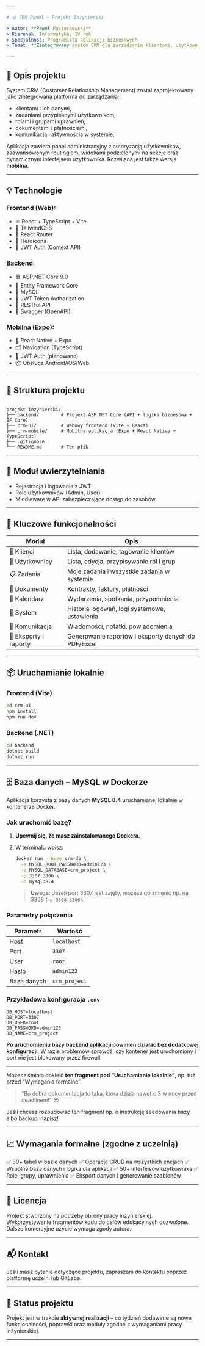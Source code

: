 ```yaml
---

# 📊 CRM Panel – Projekt Inżynierski

> Autor: **Paweł Paciorkowski**  
> Kierunek: Informatyka, IV rok  
> Specjalność: Programista aplikacji biznesowych  
> Temat: **Zintegrowany system CRM dla zarządzania klientami, użytkownikami i zadaniami**

---
```


## 🧩 Opis projektu

System CRM (Customer Relationship Management) został zaprojektowany jako zintegrowana platforma do zarządzania:
- klientami i ich danymi,
- zadaniami przypisanymi użytkownikom,
- rolami i grupami uprawnień,
- dokumentami i płatnościami,
- komunikacją i aktywnością w systemie.

Aplikacja zawiera panel administracyjny z autoryzacją użytkowników, zaawansowanym routingiem, widokami podzielonymi na sekcje oraz dynamicznym interfejsem użytkownika. Rozwijana jest także wersja **mobilna**.

---

## 💡 Technologie

### Frontend (Web):
- ⚛️ React + TypeScript + Vite
- 💨 TailwindCSS
- 🧭 React Router
- 💬 Heroicons
- 🔐 JWT Auth (Context API)

### Backend:
- 🟦 ASP.NET Core 9.0
- 🧠 Entity Framework Core
- 🐬 MySQL
- 🔐 JWT Token Authorization
- 🔄 RESTful API
- 📑 Swagger (OpenAPI)

### Mobilna (Expo):
- 📱 React Native + Expo
- 🗂️ Navigation (TypeScript)
- 🔐 JWT Auth (planowane)
- 📦 Obsługa Android/iOS/Web

---

## 📂 Struktura projektu

```

projekt-inzynierski/
├── backend/        # Projekt ASP.NET Core (API + logika biznesowa + EF Core)
├── crm-ui/         # Webowy frontend (Vite + React)
├── crm-mobile/     # Mobilna aplikacja (Expo + React Native + TypeScript)
├── .gitignore
└── README.md       # Ten plik

````

---

## 🔐 Moduł uwierzytelniania

- Rejestracja i logowanie z JWT
- Role użytkowników (Admin, User)
- Middleware w API zabezpieczające dostęp do zasobów

---

## 📌 Kluczowe funkcjonalności

| Moduł               | Opis                                                                 |
|--------------------|----------------------------------------------------------------------|
| 👥 Klienci          | Lista, dodawanie, tagowanie klientów                                 |
| 🔐 Użytkownicy      | Lista, edycja, przypisywanie ról i grup                              |
| 📋 Zadania          | Moje zadania i wszystkie zadania w systemie                          |
| 🧾 Dokumenty        | Kontrakty, faktury, płatności                                         |
| 📅 Kalendarz        | Wydarzenia, spotkania, przypomnienia                                 |
| 🧠 System           | Historia logowań, logi systemowe, ustawienia                         |
| 💬 Komunikacja     | Wiadomości, notatki, powiadomienia                                   |
| 🧩 Eksporty i raporty | Generowanie raportów i eksporty danych do PDF/Excel                  |

---

## 📦 Uruchamianie lokalnie

### Frontend (Vite)
```bash
cd crm-ui
npm install
npm run dev
````

### Backend (.NET)

```bash
cd backend
dotnet build
dotnet run
```


---

## 🗄️ Baza danych – MySQL w Dockerze

Aplikacja korzysta z bazy danych **MySQL 8.4** uruchamianej lokalnie w kontenerze Docker.

### Jak uruchomić bazę?

1. **Upewnij się, że masz zainstalowanego Dockera.**
2. W terminalu wpisz:

   ```bash
   docker run --name crm-db \
     -e MYSQL_ROOT_PASSWORD=admin123 \
     -e MYSQL_DATABASE=crm_project \
     -p 3307:3306 \
     -d mysql:8.4
   ```

   > **Uwaga:** Jeżeli port 3307 jest zajęty, możesz go zmienić np. na 3308 (`-p 3308:3306`).

### Parametry połączenia

| Parametr    | Wartość       |
| ----------- | ------------- |
| Host        | `localhost`   |
| Port        | `3307`        |
| User        | `root`        |
| Hasło       | `admin123`    |
| Baza danych | `crm_project` |

### Przykładowa konfiguracja `.env`

```env
DB_HOST=localhost
DB_PORT=3307
DB_USER=root
DB_PASSWORD=admin123
DB_NAME=crm_project
```

**Po uruchomieniu bazy backend aplikacji powinien działać bez dodatkowej konfiguracji**.
W razie problemów sprawdź, czy kontener jest uruchomiony i port nie jest blokowany przez firewall.

---

Możesz śmiało dokleić **ten fragment pod “Uruchamianie lokalnie”**, np. tuż przed “Wymagania formalne”.

> “Bo dobra dokumentacja to taka, która działa nawet o 3 w nocy przed deadlinem!” 😎

Jeśli chcesz rozbudować ten fragment np. o instrukcję seedowania bazy albo backup, napisz!


---

## 📈 Wymagania formalne (zgodne z uczelnią)

✅ 30+ tabel w bazie danych
✅ Operacje CRUD na wszystkich encjach
✅ Wspólna baza danych i logika dla aplikacji
✅ 50+ interfejsów użytkownika
✅ Role, grupy, uprawnienia
✅ Eksport danych i generowanie szablonów

---

## 📄 Licencja

Projekt stworzony na potrzeby obrony pracy inżynierskiej.
Wykorzystywanie fragmentów kodu do celów edukacyjnych dozwolone.
Dalsze komercyjne użycie wymaga zgody autora.

---

## 📬 Kontakt

Jeśli masz pytania dotyczące projektu, zapraszam do kontaktu poprzez platformę uczelni lub GitLaba.

---

## 🚧 Status projektu

Projekt jest w trakcie **aktywnej realizacji** – co tydzień dodawane są nowe funkcjonalności, poprawki oraz moduły zgodne z wymaganiami pracy inżynierskiej.

---

